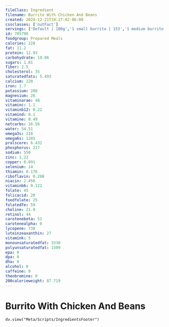 ```yaml
---
fileClass: Ingredient
filename: Burrito With Chicken And Beans
created: 2024-12-21T19:27:02-06:00
cssclasses: ['nutFact']
servings: ['Default | 100g','1 small burrito | 153','1 medium burrito | 257','1 large burrito | 417','1 extra large burrito | 594','1 burrito, ns as to size | 257','1 cup | 175']
id: 785796
foodgroup: Prepared Meals
calories: 228
fat: 11.2
protein: 12.93
carbohydrate: 19.06
sugars: 1.81
fiber: 2.5
cholesterol: 35
saturatedfats: 5.493
calcium: 220
iron: 1.7
potassium: 208
magnesium: 26
vitaminarae: 48
vitaminc: 1.1
vitaminb12: 0.22
vitamind: 0.1
vitamine: 0.49
netcarbs: 16.56
water: 54.51
omega3s: 218
omega6s: 1285
pralscore: 6.432
phosphorus: 217
sodium: 550
zinc: 1.22
copper: 0.091
selenium: 14
thiamin: 0.176
riboflavin: 0.208
niacin: 2.456
vitaminb6: 0.122
folate: 45
folicacid: 20
foodfolate: 25
folatedfe: 59
choline: 21.9
retinol: 44
carotenebeta: 51
carotenealpha: 0
lycopene: 738
luteinzeaxanthin: 27
vitamink: 5
monounsaturatedfat: 3330
polyunsaturatedfat: 1509
epa: 0
dpa: 0
dha: 0
alcohol: 0
caffeine: 0
theobromine: 0
200calorieweight: 87.719
---
```


# Burrito With Chicken And Beans

```dataviewjs
dv.view("Meta/Scripts/IngredientsFooter")
```